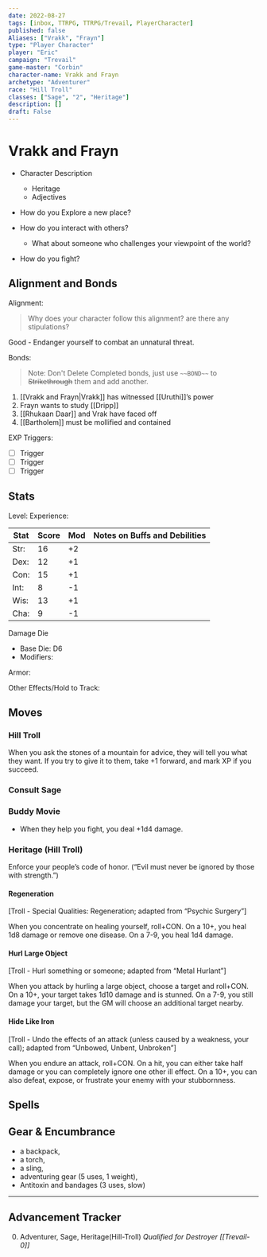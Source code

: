 ```yaml
---
date: 2022-08-27
tags: [inbox, TTRPG, TTRPG/Trevail, PlayerCharacter]
published: false
Aliases: ["Vrakk", "Frayn"]
type: "Player Character"
player: "Eric"
campaign: "Trevail"
game-master: "Corbin"
character-name: Vrakk and Frayn
archetype: "Adventurer"
race: "Hill Troll"
classes: ["Sage", "2", "Heritage"]
description: []
draft: False
---
```


# Vrakk and Frayn

- Character Description
  - Heritage
  - Adjectives

- How do you Explore a new place?
- How do you interact with others?
  - What about someone who challenges your viewpoint of the world?
- How do you fight?

## Alignment and Bonds

Alignment: 
  > Why does your character follow this alignment? are there any stipulations?

Good - Endanger yourself to combat an unnatural threat.

Bonds:

> Note: Don't Delete Completed bonds, just use `~~BOND~~` to ~~Strikethrough~~ them and add another.

1. [[Vrakk and Frayn|Vrakk]] has witnessed [[Uruthi]]’s power
2. Frayn wants to study [[Dripp]]
3. [[Rhukaan Daar]] and Vrak have faced off
4. [[Bartholem]] must be mollified and contained

EXP Triggers:

- [ ] Trigger
- [ ] Trigger
- [ ] Trigger

## Stats

Level:
Experience:

| Stat | Score | Mod | Notes on Buffs and Debilities                                      |
| ---- | ----- | --- | ------------------------------------------------------------------ |
| Str: | 16     | +2   |                                                                    |
| Dex: | 12    | +1  | 
| Con: | 15    | +1  |                                                                    |
| Int: | 8    | -1  |                                                                    |
| Wis: | 13    | +1  |                                                                    |
| Cha: | 9     | -1  |                                                                    |

Damage Die
- Base Die: D6
- Modifiers:

Armor:

Other Effects/Hold to Track:

## Moves

### Hill Troll

When you ask the stones of a mountain for advice, they will tell you what they want. If you try to give it to them, take +1 forward, and mark XP if you succeed.

### Consult Sage

### Buddy Movie

-   When they help you fight, you deal +1d4 damage.

### Heritage (Hill Troll)

Enforce your people’s code of honor. (“Evil must never be ignored by those with strength.”)

#### Regeneration

[Troll - Special Qualities: Regeneration; adapted from “Psychic Surgery”]

When you concentrate on healing yourself, roll+CON. On a 10+, you heal 1d8 damage or remove one disease. On a 7-9, you heal 1d4 damage.

#### Hurl Large Object

[Troll - Hurl something or someone; adapted from “Metal Hurlant”]

When you attack by hurling a large object, choose a target and roll+CON. On a 10+, your target takes 1d10 damage and is stunned. On a 7-9, you still damage your target, but the GM will choose an additional target nearby.

#### Hide Like Iron

[Troll - Undo the effects of an attack (unless caused by a weakness, your call); adapted from “Unbowed, Unbent, Unbroken”]

When you endure an attack, roll+CON. On a hit, you can either take half damage or you can completely ignore one other ill effect. On a 10+, you can also defeat, expose, or frustrate your enemy with your stubbornness.

## Spells

## Gear & Encumbrance

- a backpack, 
- a torch, 
- a sling,
- adventuring gear (5 uses, 1 weight),
- Antitoxin and bandages (3 uses, slow)

---

## Advancement Tracker

0. Adventurer, Sage, Heritage(Hill-Troll)
*Qualified for Destroyer [[Trevail-0]]*